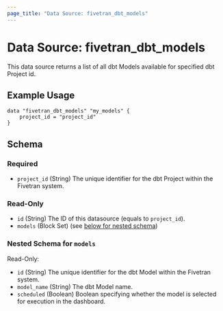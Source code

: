 ```yaml
---
page_title: "Data Source: fivetran_dbt_models"
---
```


# Data Source: fivetran_dbt_models

This data source returns a list of all dbt Models available for specified dbt Project id.

## Example Usage

```hcl
data "fivetran_dbt_models" "my_models" {
    project_id = "project_id"
}
```

<!-- schema generated by tfplugindocs -->
## Schema

### Required

- `project_id` (String) The unique identifier for the dbt Project within the Fivetran system.

### Read-Only

- `id` (String) The ID of this datasource (equals to `project_id`).
- `models` (Block Set) (see [below for nested schema](#nestedblock--models))

<a id="nestedblock--models"></a>
### Nested Schema for `models`

Read-Only:

- `id` (String) The unique identifier for the dbt Model within the Fivetran system.
- `model_name` (String) The dbt Model name.
- `scheduled` (Boolean) Boolean specifying whether the model is selected for execution in the dashboard.